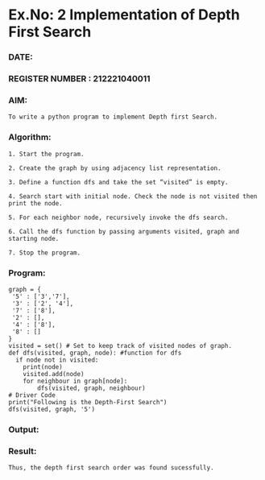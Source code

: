 # Ex.No: 2  Implementation of Depth First Search
### DATE:                                                                            
### REGISTER NUMBER : 212221040011
### AIM: 
    To write a python program to implement Depth first Search. 
### Algorithm:
    1. Start the program.
    
    2. Create the graph by using adjacency list representation.
    
    3. Define a function dfs and take the set “visited” is empty.
    
    4. Search start with initial node. Check the node is not visited then print the node.
    
    5. For each neighbor node, recursively invoke the dfs search.
    
    6. Call the dfs function by passing arguments visited, graph and starting node.
    
    7. Stop the program.
    
### Program:
    
    graph = {
     '5' : ['3','7'],
     '3' : ['2', '4'],
     '7' : ['8'], 
     '2' : [],
     '4' : ['8'],
     '8' : []
    }
    visited = set() # Set to keep track of visited nodes of graph.
    def dfs(visited, graph, node): #function for dfs
      if node not in visited:
        print(node)
        visited.add(node)
        for neighbour in graph[node]:
            dfs(visited, graph, neighbour)
    # Driver Code
    print("Following is the Depth-First Search")
    dfs(visited, graph, '5')

### Output:



### Result:
    Thus, the depth first search order was found sucessfully.
